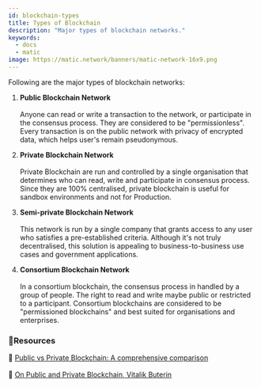 ```yaml
---
id: blockchain-types
title: Types of Blockchain
description: "Major types of blockchain networks."
keywords:
  - docs
  - matic
image: https://matic.network/banners/matic-network-16x9.png 
---
```


Following are the major types of blockchain networks:

1. **Public Blockchain Network** <br></br>
Anyone can read or write a transaction to the network, or participate in the consensus process. They are considered to be "permissionless". Every transaction is on the public network with privacy of encrypted data, which helps user's remain pseudonymous.

2. **Private Blockchain Network** <br></br>
Private Blockchain are run and controlled by a single organisation that determines who can read, write and participate in consensus process. Since they are 100% centralised, private blockchain is useful for sandbox environments and not for Production.

3. **Semi-private Blockchain Network** <br></br>
This network is run by a single company that grants access to any user who satisfies a pre-established criteria. Although it's not truly decentralised, this solution is appealing to business-to-business use cases and government applications.

4. **Consortium Blockchain Network** <br></br>
In a consortium blockchain, the consensus process in handled by a group of people. The right to read and write maybe public or restricted to a participant. Consortium blockchains are considered to be "permissioned blockchains" and best suited for organisations and enterprises.  

### **:scroll:Resources**

:page_facing_up: [Public vs Private Blockchain: A comprehensive comparison](https://www.blockchain-council.org/blockchain/public-vs-private-blockchain-a-comprehensive-comparison/)<br></br>
:book: [On Public and Private Blockchain, Vitalik Buterin](https://blog.ethereum.org/2015/08/07/on-public-and-private-blockchains/)

